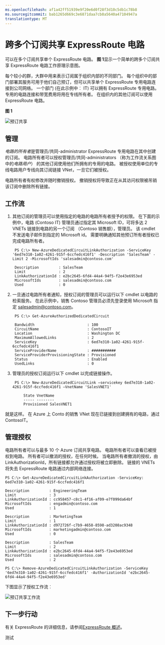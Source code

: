 ```yaml
---
ms.openlocfilehash: af1a42ff51939e9f20e6d0f28f3d10c5db1c78b8
ms.sourcegitcommit: bab1265d669c3e6871daa7cb8a5640a47104947a
translationtype: MT
---
```

<properties 
   pageTitle="跨多个订阅共享 ExpressRoute 电路 |Microsoft Azure"
   description="这篇文章将引导您完成跨多个 Azure 订阅共享 ExpressRoute 电路。"
   services="expressroute"
   documentationCenter="na"
   authors="cherylmc"
   manager="jdial"
   editor="tysonn" />
<tags 
   ms.service="expressroute"
   ms.devlang="na"
   ms.topic="article"
   ms.tgt_pltfrm="na"
   ms.workload="infrastructure-services"
   ms.date="07/20/2015"
   ms.author="cherylmc" />

# 跨多个订阅共享 ExpressRoute 电路

可以在多个订阅共享单个 ExpressRoute 电路。 **图 1**显示一个简单的跨多个订阅共享 ExpressRoute 电路工作原理示意图。

每个较小的群，大群中用来表示订阅属于组织内部的不同部门。 每个组织中的部门部署其服务可用于他们自己预订，但可以共享单个 ExpressRoute 专用电路连接到公司网络。 一个部门 (在此示例中︰ IT) 可以拥有 ExpressRoute 专用电路。 专用的电路连接和带宽费用将用在专线所有者。 在组织内的其他订阅可以使用 ExpressRoute 电路。

**图 1**

![预订共享](./media/expressroute-share-circuit/IC766124.png)

## 管理

*电路的所有者*是管理员/共同-administrator ExpressRoute 专用电路在其中创建的订阅。 电路所有者可以授权管理员/共同-administrators （称为工作流关系图中的*电路用户*） 的其他订阅使用他们所拥有的专用的电路。 被授权使用单位的专线电路用户专线向其订阅链接 VNet，一旦它们被授权。

电路所有者有权修改并随时撤销授权。 撤销授权将导致正在从其访问权限被吊销该订阅中删除所有链接。

## 工作流

1. 其他订阅的管理员可以使用指定的电路的电路所有者授予的权限。 在下面的示例中，电路 (Contoso IT) 管理员通过指定其 Microsoft ID，可将多达 2 VNETs 链接到电路的另一个订阅 （Contoso 销售额），管理员。 该 cmdlet 不发送电子邮件到指定的 Microsoft id。 需要明确通知其他预订所有者授权已完成电路所有者。

        PS C:\> New-AzureDedicatedCircuitLinkAuthorization -ServiceKey '6ed7e310-1a02-4261-915f-6ccfedc416f1' -Description 'SalesTeam' -Limit 2 -MicrosoftIds 'salesadmin@contoso.com'
        
        Description         : SalesTeam 
        Limit               : 2 
        LinkAuthorizationId : e2bc2645-6fd4-44a4-94f5-f2e43e6953ed 
        MicrosoftIds        : salesadmin@contoso.com 
        Used                : 0

1. 一旦通过电路所有者通知，授权订阅的管理员可以运行以下 cmdlet 以电路的检索服务。 在此示例中，销售 Contoso 管理员必须先登录使用 Microsoft 指定 salesadmin@contoso.com。

        PS C:\> Get-AzureAuthorizedDedicatedCircuit
        
        Bandwidth                        : 100
        CircuitName                      : ContosoIT
        Location                         : Washington DC
        MaximumAllowedLinks              : 2
        ServiceKey                       : 6ed7e310-1a02-4261-915f-6ccfedc416f1
        ServiceProviderName              : ###########
        ServiceProviderProvisioningState : Provisioned
        Status                           : Enabled
        UsedLinks                        : 0

1. 管理员的授权订阅运行以下 cmdlet 以完成链接操作。

        PS C:\> New-AzureDedicatedCircuitLink –servicekey 6ed7e310-1a02-4261-915f-6ccfedc416f1 –VnetName 'SalesVNET1' 
        
            State VnetName 
            ----- -------- 
            Provisioned SalesVNET1

就是这样。 在 Azure 上 Conto 的销售 VNet 现在已链接到创建拥有的电路，通过 ContosoIT。

## 管理授权

电路所有者可以与最多 10 个 Azure 订阅共享电路。 电路所有者可以查看已被授权到电路。 所有者可以撤消的授权，在任何时候。  当电路所有者撤消的授权，由 LinkAuthorizationId，所有链接都允许通过授权将被立即删除。 链接的 VNETs 将失去 ExpressRoute 电路通过内部网络连接。

    PS C:\> Get-AzureDedicatedCircuitLinkAuthorization -ServiceKey: 6ed7e310-1a02-4261-915f-6ccfedc416f1 
    
    Description         : EngineeringTeam 
    Limit               : 3 
    LinkAuthorizationId : cc958457-c8c1-4f16-af09-e7f099da64bf 
    MicrosoftIds        : engadmin@contoso.com 
    Used                : 1 
    
    Description         : MarketingTeam 
    Limit               : 1 
    LinkAuthorizationId : d972726f-c7b9-4658-8598-ad3208ac9348 
    MicrosoftIds        : marketingadmin@contoso.com 
    Used                : 0 
    
    Description         : SalesTeam 
    Limit               : 2 
    LinkAuthorizationId : e2bc2645-6fd4-44a4-94f5-f2e43e6953ed 
    MicrosoftIds        : salesadmin@contoso.com 
    Used                : 2 
    
    PS C:\> Remove-AzureDedicatedCircuitLinkAuthorization -ServiceKey '6ed7e310-1a02-4261-915f-6ccfedc416f1' -AuthorizationId 'e2bc2645-6fd4-44a4-94f5-f2e43e6953ed'


下图显示了授权工作流︰

![预订共享工作流](./media/expressroute-share-circuit/IC759525.png)

## 下一步行动

有关 ExpressRoute 的详细信息，请参阅[ExpressRoute 概述](expressroute-introduction.md)。


测试
